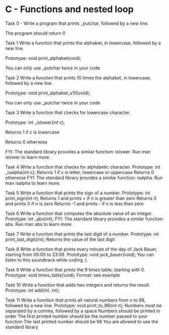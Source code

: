 # C - Functions and nested loop

Task 0 - Write a program that prints _putchar, followed by a new line.

The program should return 0

Task 1
Write a function that prints the alphabet, in lowercase, followed by a new line.

Prototype: void print_alphabet(void);

You can only use _putchar twice in your code

Task 2
Write a function that prints 10 times the alphabet, in lowercase, followed by a new line.

Prototype: void print_alphabet_x10(void);

You can only use _putchar twice in your code

Task 3
Write a function that checks for lowercase character.

Prototype: int _islower(int c);

Returns 1 if c is lowercase

Returns 0 otherwise

FYI: The standard library provides a similar function: islower. Run man islower to learn more.


Task 4
Write a function that checks for alphabetic character.
Prototype: int _isalpha(int c);
Returns 1 if c is  letter, lowercase or uppercase
Returns 0 otherwise
FYI: The standard library provides a similar function: isalpha. Run man isalpha to learn more.

Task 5
Write a function that prints the sign of a number.
Prototype: int print_sign(int n);
Returns 1 and prints + if n is greater than zero
Returns 0 and prints 0 if n is zero
Returns -1 and prints - if n is less than zero

Task 6
Write a function that computes the absolute value of an integer.
Prototype: int _abs(int);
FYI: The standard library provides a similar function: abs. Run man abs to learn more.

Task 7
Write a function that prints the last digit of a number.
Prototype: int print_last_digit(int);
Returns the value of the last digit

Task 8
Write a function that prints every minute of the day of Jack Bauer, starting from 00:00 to 23:59.
Prototype: void jack_bauer(void);
You can listen to this soundtrack while coding :)

Task 9
Write a function that prints the 9 times table, starting with 0.
Prototype: void times_table(void);
Format: see example

Task 10
Write a function that adds two integers and returns the result.
Prototype: int add(int, int);

Task 11
Write a function that prints all natural numbers from n to 98, followed by a new line.
Prototype: void print_to_98(int n);
Numbers must be separated by a comma, followed by a space
Numbers should be printed in order
The first printed number should be the number passed to your function
The last printed number should be 98
You are allowed to use the standard library

